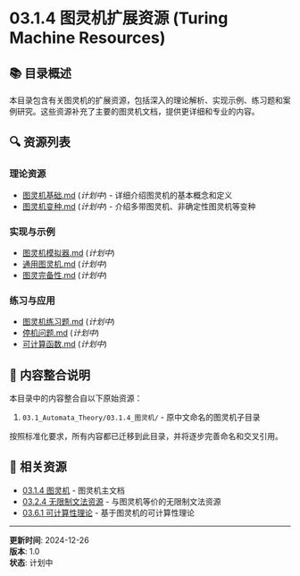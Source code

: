# 03.1.4 图灵机扩展资源 (Turing Machine Resources)

## 📚 目录概述

本目录包含有关图灵机的扩展资源，包括深入的理论解析、实现示例、练习题和案例研究。这些资源补充了主要的图灵机文档，提供更详细和专业的内容。

## 🔍 资源列表

### 理论资源

- [图灵机基础.md](./图灵机基础.md) (*计划中*) - 详细介绍图灵机的基本概念和定义
- [图灵机变种.md](./图灵机变种.md) (*计划中*) - 介绍多带图灵机、非确定性图灵机等变种

### 实现与示例

- [图灵机模拟器.md](./图灵机模拟器.md) (*计划中*)
- [通用图灵机.md](./通用图灵机.md) (*计划中*)
- [图灵完备性.md](./图灵完备性.md) (*计划中*)

### 练习与应用

- [图灵机练习题.md](./图灵机练习题.md) (*计划中*)
- [停机问题.md](./停机问题.md) (*计划中*)
- [可计算函数.md](./可计算函数.md) (*计划中*)

## 🔄 内容整合说明

本目录中的内容整合自以下原始资源：

1. `03.1_Automata_Theory/03.1.4_图灵机/` - 原中文命名的图灵机子目录

按照标准化要求，所有内容都已迁移到此目录，并将逐步完善命名和交叉引用。

## 🔗 相关资源

- [03.1.4 图灵机](../03.1.4_Turing_Machine.md) - 图灵机主文档
- [03.2.4 无限制文法资源](../../03.2_Formal_Grammars/03.2.4_Unrestricted_Grammar_Resources/) - 与图灵机等价的无限制文法资源
- [03.6.1 可计算性理论](../../03.6_Computation_Theory/03.6.1_Computability_Theory.md) - 基于图灵机的可计算性理论

---

**更新时间**: 2024-12-26  
**版本**: 1.0  
**状态**: 计划中 